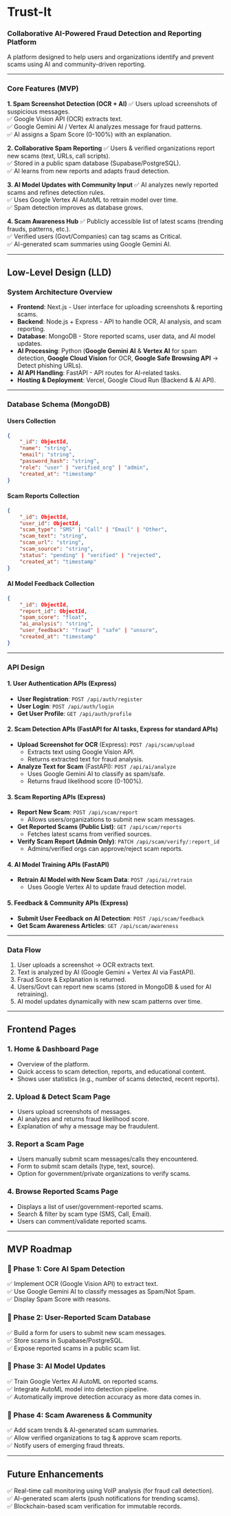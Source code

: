 # **Trust-It**

### **Collaborative AI-Powered Fraud Detection and Reporting Platform**

A platform designed to help users and organizations identify and prevent scams using AI and community-driven reporting.

---

### **Core Features (MVP)**

**1. Spam Screenshot Detection (OCR + AI)**
✅ Users upload screenshots of suspicious messages.  
✅ Google Vision API (OCR) extracts text.  
✅ Google Gemini AI / Vertex AI analyzes message for fraud patterns.  
✅ AI assigns a Spam Score (0-100%) with an explanation.  

 **2. Collaborative Spam Reporting**
✅ Users & verified organizations report new scams (text, URLs, call scripts).  
✅ Stored in a public spam database (Supabase/PostgreSQL).  
✅ AI learns from new reports and adapts fraud detection.  

**3. AI Model Updates with Community Input**
✅ AI analyzes newly reported scams and refines detection rules.  
✅ Uses Google Vertex AI AutoML to retrain model over time.  
✅ Spam detection improves as database grows.  

**4. Scam Awareness Hub**
✅ Publicly accessible list of latest scams (trending frauds, patterns, etc.).  
✅ Verified users (Govt/Companies) can tag scams as Critical.  
✅ AI-generated scam summaries using Google Gemini AI.  

---

## **Low-Level Design (LLD)**

### **System Architecture Overview**

- **Frontend**: Next.js - User interface for uploading screenshots & reporting scams.  
- **Backend**: Node.js + Express - API to handle OCR, AI analysis, and scam reporting.  
- **Database**: MongoDB - Store reported scams, user data, and AI model updates.  
- **AI Processing**: Python (**Google Gemini AI** & **Vertex AI** for spam detection, **Google Cloud Vision** for OCR, **Google Safe Browsing API** → Detect phishing URLs).  
- **AI API Handling**: FastAPI - API routes for AI-related tasks.  
- **Hosting & Deployment**: Vercel, Google Cloud Run (Backend & AI API).  

---

### **Database Schema (MongoDB)**

#### **Users Collection**
```json
{
    "_id": ObjectId,
    "name": "string",
    "email": "string",
    "password_hash": "string",
    "role": "user" | "verified_org" | "admin",
    "created_at": "timestamp"
}
```

#### **Scam Reports Collection**
```json
{
    "_id": ObjectId,
    "user_id": ObjectId,
    "scam_type": "SMS" | "Call" | "Email" | "Other",
    "scam_text": "string",
    "scam_url": "string",
    "scam_source": "string",
    "status": "pending" | "verified" | "rejected",
    "created_at": "timestamp"
}
```

#### **AI Model Feedback Collection**
```json
{
    "_id": ObjectId,
    "report_id": ObjectId,
    "spam_score": "float",
    "ai_analysis": "string",
    "user_feedback": "fraud" | "safe" | "unsure",
    "created_at": "timestamp"
}
```

---

### **API Design**

#### **1. User Authentication APIs (Express)**
- **User Registration**: `POST /api/auth/register`  
- **User Login**: `POST /api/auth/login`  
- **Get User Profile**: `GET /api/auth/profile`  

#### **2. Scam Detection APIs (FastAPI for AI tasks, Express for standard APIs)**
- **Upload Screenshot for OCR** (Express): `POST /api/scam/upload`  
  - Extracts text using Google Vision API.  
  - Returns extracted text for fraud analysis.  
- **Analyze Text for Scam** (FastAPI): `POST /api/ai/analyze`  
  - Uses Google Gemini AI to classify as spam/safe.  
  - Returns fraud likelihood score (0-100%).  

#### **3. Scam Reporting APIs (Express)**
- **Report New Scam**: `POST /api/scam/report`  
  - Allows users/organizations to submit new scam messages.  
- **Get Reported Scams (Public List)**: `GET /api/scam/reports`  
  - Fetches latest scams from verified sources.  
- **Verify Scam Report (Admin Only)**: `PATCH /api/scam/verify/:report_id`  
  - Admins/verified orgs can approve/reject scam reports.  

#### **4. AI Model Training APIs (FastAPI)**
- **Retrain AI Model with New Scam Data**: `POST /api/ai/retrain`  
  - Uses Google Vertex AI to update fraud detection model.  

#### **5. Feedback & Community APIs (Express)**
- **Submit User Feedback on AI Detection**: `POST /api/scam/feedback`  
- **Get Scam Awareness Articles**: `GET /api/scam/awareness`  

---

### **Data Flow**

1. User uploads a screenshot → OCR extracts text.  
2. Text is analyzed by AI (Google Gemini + Vertex AI via FastAPI).  
3. Fraud Score & Explanation is returned.  
4. Users/Govt can report new scams (stored in MongoDB & used for AI retraining).  
5. AI model updates dynamically with new scam patterns over time.  

---

## **Frontend Pages**

### **1. Home & Dashboard Page**
- Overview of the platform.  
- Quick access to scam detection, reports, and educational content.  
- Shows user statistics (e.g., number of scams detected, recent reports).  

### **2. Upload & Detect Scam Page**
- Users upload screenshots of messages.  
- AI analyzes and returns fraud likelihood score.  
- Explanation of why a message may be fraudulent.  

### **3. Report a Scam Page**
- Users manually submit scam messages/calls they encountered.  
- Form to submit scam details (type, text, source).  
- Option for government/private organizations to verify scams.  

### **4. Browse Reported Scams Page**
- Displays a list of user/government-reported scams.  
- Search & filter by scam type (SMS, Call, Email).  
- Users can comment/validate reported scams.  

---

## **MVP Roadmap**

### **📌 Phase 1: Core AI Spam Detection**
✅ Implement OCR (Google Vision API) to extract text.  
✅ Use Google Gemini AI to classify messages as Spam/Not Spam.  
✅ Display Spam Score with reasons.  

### **📌 Phase 2: User-Reported Scam Database**
✅ Build a form for users to submit new scam messages.  
✅ Store scams in Supabase/PostgreSQL.  
✅ Expose reported scams in a public scam list.  

### **📌 Phase 3: AI Model Updates**
✅ Train Google Vertex AI AutoML on reported scams.  
✅ Integrate AutoML model into detection pipeline.  
✅ Automatically improve detection accuracy as more data comes in.  

### **📌 Phase 4: Scam Awareness & Community**
✅ Add scam trends & AI-generated scam summaries.  
✅ Allow verified organizations to tag & approve scam reports.  
✅ Notify users of emerging fraud threats.  

---

## **Future Enhancements**
✅ Real-time call monitoring using VoIP analysis (for fraud call detection).  
✅ AI-generated scam alerts (push notifications for trending scams).  
✅ Blockchain-based scam verification for immutable records.  

